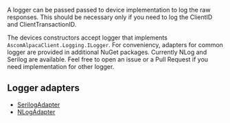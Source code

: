 A logger can be passed passed to device implementation to log the raw responses. 
This should be necessary only if you need to log the ClientID and ClientTransactionID.

The devices constructors accept logger that implements `AscomAlpacaClient.Logging.ILogger`. 
For conveniency, adapters for common logger are provided in additional NuGet packages. 
Currently NLog and Serilog are available. Feel free to open an issue or a Pull Request if you need implementation for other logger.

## Logger adapters

* [SerilogAdapter](https://www.nuget.org/packages/)
* [NLogAdapter](https://www.nuget.org/packages/)